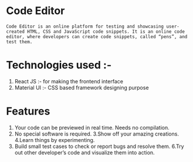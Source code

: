 # Code Editor

    Code Editor is an online platform for testing and showcasing user-created HTML, CSS and JavaScript code snippets. It is an online code editor, where developers can create code snippets, called “pens”, and test them.

# Technologies used :-
1. React JS :- for making the frontend interface
2. Material UI :-  CSS based  framework designing purpose

# Features
1. Your code can be previewed in real time. Needs no compilation.
2. No special software is required.
3.Show off your amazing creations.
4.Learn things by experimenting. 
5. Build small test cases to check or report bugs and resolve them.
6.Try out other developer’s code and visualize them into action.




